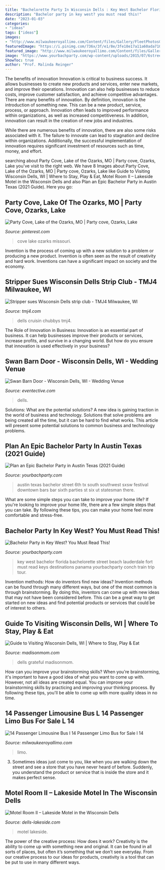 ```yaml
---
title: "Bachelorette Party In Wisconsin Dells : Key West Bachelor Florida Bachelorette Street Beach Lauderdale Fort Must Read Keys Destinations Panama Yourbachparty Conch Train Trip Tour"
description: "Bachelor party in key west? you must read this!"
date: "2023-01-03"
categories:
- "ideas"
tags: ["ideas"]
images:
- "http://www.milwaukeeroyallimo.com/Content/files/Gallery/FleetPhotosGallery/14PassengerLimoBus/KN6A92832.jpg"
featuredImage: "https://i.pinimg.com/736x/3f/e1/8e/3fe18e17a11a60ada710e064dee027b1--places-ive-been-cove.jpg"
featured_image: "http://www.milwaukeeroyallimo.com/Content/files/Gallery/FleetPhotosGallery/14PassengerLimoBus/KN6A92832.jpg"
image: "https://www.yourbachparty.com/wp-content/uploads/2015/07/6street.jpg"
ShowToc: true
author: "Prof. Malinda Reinger"
---
```



The benefits of innovation
Innovation is critical to business success. It allows businesses to create new products and services, enter new markets, and improve their operations. Innovation can also help businesses to reduce costs, improve customer satisfaction, and achieve competitive advantages.
There are many benefits of innovation. By definition, innovation is the introduction of something new. This can be a new product, service, process, or approach. Innovation often leads to improved performance within organizations, as well as increased competitiveness. In addition, innovation can result in the creation of new jobs and industries.

While there are numerous benefits of innovation, there are also some risks associated with it. The failure to innovate can lead to stagnation and decline within organizations. Additionally, the successful implementation of innovation requires significant investment of resources such as time, money, and effort.

	

		
searching about Party Cove, Lake of the Ozarks, MO | Party cove, Ozarks, Lake you've visit to the right web. We have 8 Images about Party Cove, Lake of the Ozarks, MO | Party cove, Ozarks, Lake like Guide to Visiting Wisconsin Dells, WI | Where to Stay, Play &amp; Eat, Motel Room II – Lakeside Motel in the Wisconsin Dells and also Plan an Epic Bachelor Party in Austin Texas (2021 Guide). Here you go:
		
    
## Party Cove, Lake Of The Ozarks, MO | Party Cove, Ozarks, Lake

<img loading=lazy src="https://i.pinimg.com/736x/3f/e1/8e/3fe18e17a11a60ada710e064dee027b1--places-ive-been-cove.jpg" onerror="this.onerror=null;this.src='https://tse4.mm.bing.net/th?id=OIP.k9bsYs6UA9iWk44-BmtNhgHaE8&amp;pid=15.1';" alt="Party Cove, Lake of the Ozarks, MO | Party cove, Ozarks, Lake">

_Source: pinterest.com_

>cove lake ozarks missouri. 

	

Invention is the process of coming up with a new solution to a problem or producing a new product. Invention is often seen as the result of creativity and hard work. Inventions can have a significant impact on society and the economy.

    
## Stripper Sues Wisconsin Dells Strip Club - TMJ4 Milwaukee, WI

<img loading=lazy src="https://mediaassets.tmj4.com/photo/2017/02/27/11779825_531858273635010_2891396393938981275_o_1488225174239_55989448_ver1.0_900_675.jpg" onerror="this.onerror=null;this.src='https://tse1.mm.bing.net/th?id=OIP.H495nXE8U-tQCFOKGYG6hwHaFf&amp;pid=15.1';" alt="Stripper sues Wisconsin Dells strip club - TMJ4 Milwaukee, WI">

_Source: tmj4.com_

>dells cruisin chubbys tmj4. 

	

The Role of Innovation in Business:
Innovation is an essential part of business. It can help businesses improve their products or services, increase profits, and survive in a changing world. But how do you ensure that innovation is used effectively in your business?

    
## Swan Barn Door - Wisconsin Dells, WI - Wedding Venue

<img loading=lazy src="https://eventective-media.azureedge.net/2709413_lg.jpg" onerror="this.onerror=null;this.src='https://tse1.mm.bing.net/th?id=OIP.gUlsd8yD_N1MlCrxb2BNuAHaJ4&amp;pid=15.1';" alt="Swan Barn Door - Wisconsin Dells, WI - Wedding Venue">

_Source: eventective.com_

>dells. 

	

Solutions: What are the potential solutions?
A new idea is gaining traction in the world of business and technology. Solutions that solve problems are being created all the time, but it can be hard to find what works. This article will present some potential solutions to common business and technology problems.

    
## Plan An Epic Bachelor Party In Austin Texas (2021 Guide)

<img loading=lazy src="https://www.yourbachparty.com/wp-content/uploads/2015/07/6street.jpg" onerror="this.onerror=null;this.src='https://tse3.mm.bing.net/th?id=OIP.GzukMwUh9ZhE5_6cTtVInAHaFC&amp;pid=15.1';" alt="Plan an Epic Bachelor Party in Austin Texas (2021 Guide)">

_Source: yourbachparty.com_

>austin texas bachelor street 6th tx south southwest sxsw festival downtown bars bar sixth parties st six ut statesman there. 

	

What are some simple steps you can take to improve your home life?
If you're looking to improve your home life, there are a few simple steps that you can take. By following these tips, you can make your home feel more comfortable and stress-free.

    
## Bachelor Party In Key West? You Must Read This!

<img loading=lazy src="https://www.yourbachparty.com/wp-content/uploads/2017/03/key-west-florida.jpg" onerror="this.onerror=null;this.src='https://tse3.mm.bing.net/th?id=OIP.IDpaYQqGkaG3mYtmlmKpiAHaE8&amp;pid=15.1';" alt="Bachelor Party in Key West? You Must Read This!">

_Source: yourbachparty.com_

>key west bachelor florida bachelorette street beach lauderdale fort must read keys destinations panama yourbachparty conch train trip tour. 

	

Invention methods: How do inventors find new ideas?
Invention methods can be found through many different ways, but one of the most common is through brainstorming. By doing this, inventors can come up with new ideas that may not have been considered before. This can be a great way to get started on new ideas and find potential products or services that could be of interest to others.

    
## Guide To Visiting Wisconsin Dells, WI | Where To Stay, Play &amp; Eat

<img loading=lazy src="https://madisonmom.com/wp-content/uploads/2021/04/IMG_0856-2048x1536.jpeg" onerror="this.onerror=null;this.src='https://tse3.mm.bing.net/th?id=OIP.FT9rm617aOlR0u8saKpyYwHaFj&amp;pid=15.1';" alt="Guide to Visiting Wisconsin Dells, WI | Where to Stay, Play &amp; Eat">

_Source: madisonmom.com_

>dells grateful madisonmom. 

	

How can you improve your brainstorming skills?
When you're brainstorming, it's important to have a good idea of what you want to come up with. However, not all ideas are created equal. You can improve your brainstorming skills by practicing and improving your thinking process. By following these tips, you'll be able to come up with more quality ideas in no time.

    
## 14 Passenger Limousine Bus L 14 Passenger Limo Bus For Sale L 14

<img loading=lazy src="http://www.milwaukeeroyallimo.com/Content/files/Gallery/FleetPhotosGallery/14PassengerLimoBus/KN6A92832.jpg" onerror="this.onerror=null;this.src='https://tse4.mm.bing.net/th?id=OIP.8NRzDm1PwW6v1owFmaEmbAHaFj&amp;pid=15.1';" alt="14 Passenger Limousine Bus l 14 Passenger Limo Bus for Sale l 14">

_Source: milwaukeeroyallimo.com_

>limo. 

	

3. Sometimes ideas just come to you, like when you are walking down the street and see a store that you have never heard of before. Suddenly, you understand the product or service that is inside the store and it makes perfect sense.

    
## Motel Room II – Lakeside Motel In The Wisconsin Dells

<img loading=lazy src="http://dells-lakeside.com/wp-content/uploads/2020/01/IMG_0482-1024x768.jpeg" onerror="this.onerror=null;this.src='https://tse2.mm.bing.net/th?id=OIP.58kJhh6JwIQ8JN04gjE8BAHaFj&amp;pid=15.1';" alt="Motel Room II – Lakeside Motel in the Wisconsin Dells">

_Source: dells-lakeside.com_

>motel lakeside. 

	

The power of the creative process: How does it work?
Creativity is the ability to come up with something new and original. It can be found in all sorts of places, but often it’s something that we don’t see everyday. From our creative process to our ideas for products, creativity is a tool that can be put to use in many different ways.

